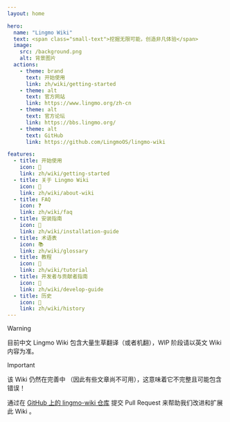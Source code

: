 ```yaml
---
layout: home

hero:
  name: "Lingmo Wiki"
  text: <span class="small-text">挖掘无限可能，创造非凡体验</span>
  image:
    src: /background.png
    alt: 背景图片
  actions:
    - theme: brand
      text: 开始使用
      link: zh/wiki/getting-started
    - theme: alt
      text: 官方网站
      link: https://www.lingmo.org/zh-cn
    - theme: alt
      text: 官方论坛
      link: https://bbs.lingmo.org/
    - theme: alt
      text: GitHub
      link: https://github.com/LingmoOS/lingmo-wiki

features:
  - title: 开始使用
    icon: 🚀
    link: zh/wiki/getting-started
  - title: 关于 Lingmo Wiki
    icon: 📕
    link: zh/wiki/about-wiki
  - title: FAQ
    icon: ❓
    link: zh/wiki/faq
  - title: 安装指南
    icon: 💾
    link: zh/wiki/installation-guide
  - title: 术语表
    icon: 📚
    link: zh/wiki/glossary
  - title: 教程
    icon: 📝
    link: zh/wiki/tutorial
  - title: 开发者与贡献者指南
    icon: 🌱
    link: zh/wiki/develop-guide
  - title: 历史
    icon: 📖
    link: zh/wiki/history
---
```

> [!Warning]
> 目前中文 Lingmo Wiki 包含大量生草翻译（或者机翻），WIP 阶段请以英文 Wiki 内容为准。

> [!Important]
> 该 Wiki 仍然在完善中 （因此有些文章尚不可用），这意味着它不完整且可能包含错误！
>
> 通过在 [GitHub 上的 lingmo-wiki 仓库](https://github.com/LingmoOS/lingmo-wiki) 提交 Pull Request 来帮助我们改进和扩展此 Wiki 。
